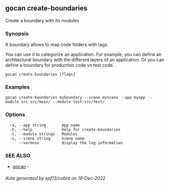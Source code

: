 ## gocan create-boundaries

Create a boundary with its modules

### Synopsis


A boundary allows to map code folders with tags. 

You can use it to categorize an application. For example, you can define an architectural boundary with
the different layers of an application. Or you can define a boundary for production code vs test code.


```
gocan create-boundaries [flags]
```

### Examples

```
gocan create-boundaries myboundary --scene myscene --app myapp --module src:src/main/ --module test:src/test/
```

### Options

```
  -a, --app string       App name
  -h, --help             help for create-boundaries
  -t, --module strings   Modules
  -s, --scene string     Scene name
      --verbose          display the log information
```

### SEE ALSO

* [gocan](gocan.md)	 - 

###### Auto generated by spf13/cobra on 19-Dec-2022
